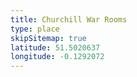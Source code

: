 ```yaml
---
title: Churchill War Rooms
type: place
skipSitemap: true
latitude: 51.5020637
longitude: -0.1292072
---
```

